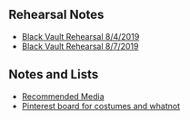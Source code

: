 ## Rehearsal Notes

* [Black Vault Rehearsal 8/4/2019](notes/2019_08_04.md)
* [Black Vault Rehearsal 8/7/2019](notes/2019_08_07.md)

## Notes and Lists

* [Recommended Media](medialist.md)
* [Pinterest board for costumes and whatnot](https://pin.it/cqz5kqjkbpq6tp)
